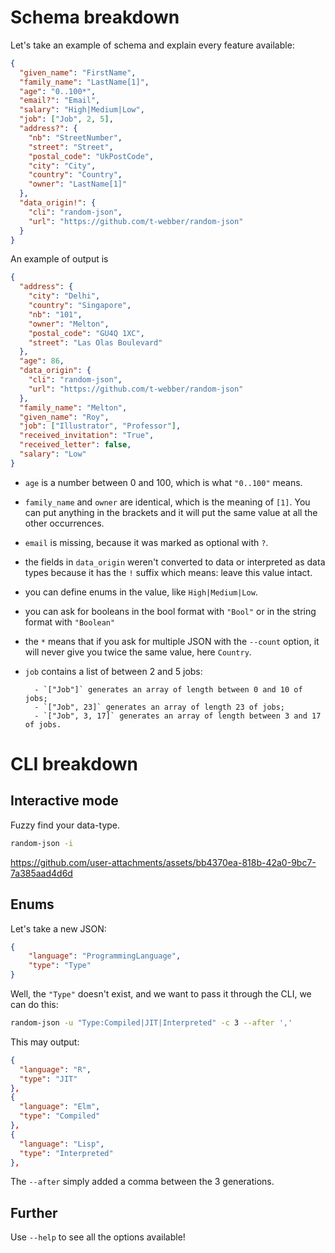 # Schema breakdown

Let's take an example of schema and explain every feature available:

```json
{
  "given_name": "FirstName",
  "family_name": "LastName[1]",
  "age": "0..100*",
  "email?": "Email",
  "salary": "High|Medium|Low",
  "job": ["Job", 2, 5],
  "address?": {
    "nb": "StreetNumber",
    "street": "Street",
    "postal_code": "UkPostCode",
    "city": "City",
    "country": "Country",
    "owner": "LastName[1]"
  },
  "data_origin!": {
    "cli": "random-json",
    "url": "https://github.com/t-webber/random-json"
  }
}
```

An example of output is

```json
{
  "address": {
    "city": "Delhi",
    "country": "Singapore",
    "nb": "101",
    "owner": "Melton",
    "postal_code": "GU4Q 1XC",
    "street": "Las Olas Boulevard"
  },
  "age": 86,
  "data_origin": {
    "cli": "random-json",
    "url": "https://github.com/t-webber/random-json"
  },
  "family_name": "Melton",
  "given_name": "Roy",
  "job": ["Illustrator", "Professor"],
  "received_invitation": "True",
  "received_letter": false,
  "salary": "Low"
}
```

- `age` is a number between 0 and 100, which is what `"0..100"` means.
- `family_name` and `owner` are identical, which is the meaning of `[1]`. You can put anything in the brackets and it will put the same value at all the other occurrences.
- `email` is missing, because it was marked as optional with `?`.
- the fields in `data_origin` weren't converted to data or interpreted as data types because it has the `!` suffix which means: leave this value intact.
- you can define enums in the value, like `High|Medium|Low`.
- you can ask for booleans in the bool format with `"Bool"` or in the string format with `"Boolean"`
- the `*` means that if you ask for multiple JSON with the `--count` option, it will never give you twice the same value, here `Country`.
- `job` contains a list of between 2 and 5 jobs:

        - `["Job"]` generates an array of length between 0 and 10 of jobs;
        - `["Job", 23]` generates an array of length 23 of jobs;
        - `["Job", 3, 17]` generates an array of length between 3 and 17 of jobs.

# CLI breakdown

## Interactive mode

Fuzzy find your data-type.

```bash
random-json -i
```

https://github.com/user-attachments/assets/bb4370ea-818b-42a0-9bc7-7a385aad4d6d

## Enums

Let's take a new JSON:

```JSON
{
    "language": "ProgrammingLanguage",
    "type": "Type"
}
```

Well, the `"Type"` doesn't exist, and we want to pass it through the CLI, we can do this:

```bash
random-json -u "Type:Compiled|JIT|Interpreted" -c 3 --after ','
```

This may output:

```json
{
  "language": "R",
  "type": "JIT"
},
{
  "language": "Elm",
  "type": "Compiled"
},
{
  "language": "Lisp",
  "type": "Interpreted"
},
```

The `--after` simply added a comma between the 3 generations.

## Further

Use `--help` to see all the options available!
